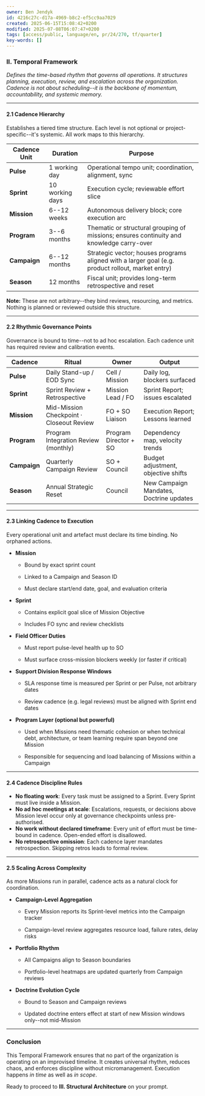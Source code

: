 ```yaml
---
owner: Ben Jendyk
id: 4216c27c-d17a-4969-b8c2-ef5cc9aa7029
created: 2025-06-15T15:08:42+0200
modified: 2025-07-08T06:07:47+0200
tags: [access/public, language/en, pr/24/270, tf/quarter]
key-words: []
---
```


### II. **Temporal Framework**

_Defines the time-based rhythm that governs all operations. It structures planning, execution, review, and escalation across the organization. Cadence is not about scheduling--it is the backbone of momentum, accountability, and systemic memory._

* * *

#### 2.1 **Cadence Hierarchy**

Establishes a tiered time structure. Each level is not optional or project-specific--it's systemic. All work maps to this hierarchy.

| Cadence Unit | Duration | Purpose | 
| ---- | ---- | ----  |
| **Pulse** | 1 working day | Operational tempo unit; coordination, alignment, sync | 
| **Sprint** | 10 working days | Execution cycle; reviewable effort slice | 
| **Mission** | 6--12 weeks | Autonomous delivery block; core execution arc | 
| **Program** | 3--6 months | Thematic or structural grouping of missions; ensures continuity and knowledge carry-over | 
| **Campaign** | 6--12 months | Strategic vector; houses programs aligned with a larger goal (e.g. product rollout, market entry) | 
| **Season** | 12 months | Fiscal unit; provides long-term retrospective and reset | 

**Note:** These are not arbitrary--they bind reviews, resourcing, and metrics. Nothing is planned or reviewed outside this structure.
* * *

#### 2.2 **Rhythmic Governance Points**

Governance is bound to time--not to ad hoc escalation. Each cadence unit has required review and calibration events.

| Cadence | Ritual | Owner | Output | 
| ---- | ---- | ---- | ----  |
| **Pulse** | Daily Stand-up / EOD Sync | Cell / Mission | Daily log, blockers surfaced | 
| **Sprint** | Sprint Review + Retrospective | Mission Lead / FO | Sprint Report; issues escalated | 
| **Mission** | Mid-Mission Checkpoint · Closeout Review | FO + SO Liaison | Execution Report; Lessons learned | 
| **Program** | Program Integration Review (monthly) | Program Director + SO | Dependency map, velocity trends | 
| **Campaign** | Quarterly Campaign Review | SO + Council | Budget adjustment, objective shifts | 
| **Season** | Annual Strategic Reset | Council | New Campaign Mandates, Doctrine updates | 
* * *

#### 2.3 **Linking Cadence to Execution**

Every operational unit and artefact must declare its time binding. No orphaned actions.

- **Mission**

    - Bound by exact sprint count

    - Linked to a Campaign and Season ID

    - Must declare start/end date, goal, and evaluation criteria
- **Sprint**

    - Contains explicit goal slice of Mission Objective

    - Includes FO sync and review checklists
- **Field Officer Duties**

    - Must report pulse-level health up to SO

    - Must surface cross-mission blockers weekly (or faster if critical)
- **Support Division Response Windows**

    - SLA response time is measured per Sprint or per Pulse, not arbitrary dates

    - Review cadence (e.g. legal reviews) must be aligned with Sprint end dates
- **Program Layer (optional but powerful)**

    - Used when Missions need thematic cohesion or when technical debt, architecture, or team learning require span beyond one Mission

    - Responsible for sequencing and load balancing of Missions within a Campaign
* * *

#### 2.4 **Cadence Discipline Rules**

- **No floating work**: Every task must be assigned to a Sprint. Every Sprint must live inside a Mission.
- **No ad hoc meetings at scale**: Escalations, requests, or decisions above Mission level occur only at governance checkpoints unless pre-authorised.
- **No work without declared timeframe**: Every unit of effort must be time-bound in cadence. Open-ended effort is disallowed.
- **No retrospective omission**: Each cadence layer mandates retrospection. Skipping retros leads to formal review.
* * *

#### 2.5 **Scaling Across Complexity**

As more Missions run in parallel, cadence acts as a natural clock for coordination.

- **Campaign-Level Aggregation**

    - Every Mission reports its Sprint-level metrics into the Campaign tracker

    - Campaign-level review aggregates resource load, failure rates, delay risks
- **Portfolio Rhythm**

    - All Campaigns align to Season boundaries

    - Portfolio-level heatmaps are updated quarterly from Campaign reviews
- **Doctrine Evolution Cycle**

    - Bound to Season and Campaign reviews

    - Updated doctrine enters effect at start of new Mission windows only--not mid-Mission
* * *

### Conclusion

This Temporal Framework ensures that no part of the organization is operating on an improvised timeline. It creates universal rhythm, reduces chaos, and enforces discipline without micromanagement. Execution happens _in time_ as well as _in scope_.

Ready to proceed to **III. Structural Architecture** on your prompt.